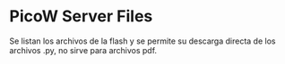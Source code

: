 # PicoW Server Files

Se listan los archivos de la flash y se permite su descarga directa de los archivos .py, no sirve para archivos pdf.
